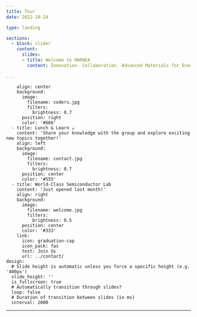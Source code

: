 ```yaml
---
title: Tour
date: 2022-10-24

type: landing

sections:
  - block: slider
    content:
      slides:
      - title: Welcome to MARNEA
        content: Innovation. Collaboration. Advanced Materials for Energy.

...
```

        align: center
        background:
          image:
            filename: coders.jpg
            filters:
              brightness: 0.7
          position: right
          color: '#666'
      - title: Lunch & Learn ☕️
        content: 'Share your knowledge with the group and explore exciting new topics together!'
        align: left
        background:
          image:
            filename: contact.jpg
            filters:
              brightness: 0.7
          position: center
          color: '#555'
      - title: World-Class Semiconductor Lab
        content: 'Just opened last month!'
        align: right
        background:
          image:
            filename: welcome.jpg
            filters:
              brightness: 0.5
          position: center
          color: '#333'
        link:
          icon: graduation-cap
          icon_pack: fas
          text: Join Us
          url: ../contact/
    design:
      # Slide height is automatic unless you force a specific height (e.g. '400px')
      slide_height: ''
      is_fullscreen: true
      # Automatically transition through slides?
      loop: false
      # Duration of transition between slides (in ms)
      interval: 2000
---

